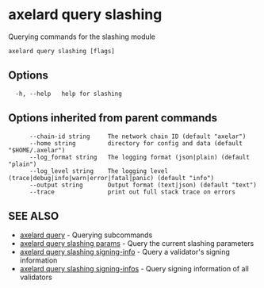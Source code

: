 # axelard query slashing

Querying commands for the slashing module

```
axelard query slashing [flags]
```

## Options

```
  -h, --help   help for slashing
```

## Options inherited from parent commands

```
      --chain-id string     The network chain ID (default "axelar")
      --home string         directory for config and data (default "$HOME/.axelar")
      --log_format string   The logging format (json|plain) (default "plain")
      --log_level string    The logging level (trace|debug|info|warn|error|fatal|panic) (default "info")
      --output string       Output format (text|json) (default "text")
      --trace               print out full stack trace on errors
```

## SEE ALSO

- [axelard query](/cli-docs/v0_27_0/axelard_query) - Querying subcommands
- [axelard query slashing params](/cli-docs/v0_27_0/axelard_query_slashing_params) - Query the current slashing parameters
- [axelard query slashing signing-info](/cli-docs/v0_27_0/axelard_query_slashing_signing-info) - Query a validator's signing information
- [axelard query slashing signing-infos](/cli-docs/v0_27_0/axelard_query_slashing_signing-infos) - Query signing information of all validators

